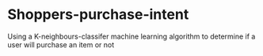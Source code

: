 # Shoppers-purchase-intent
Using a K-neighbours-classifer machine learning algorithm to determine if a user will purchase an item or not
